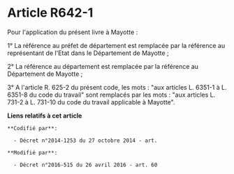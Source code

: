 # Article R642-1

Pour l'application du présent livre à Mayotte :

1° La référence au préfet de département est remplacée par la référence au représentant de l'Etat dans le Département de
Mayotte ;

2° La référence au département est remplacée par la référence au Département de Mayotte ;

3° A l'article R. 625-2 du présent code, les mots : "aux articles L. 6351-1 à L. 6351-8 du code du travail" sont remplacés
par les mots : "aux articles L. 731-2 à L. 731-10 du code du travail applicable à Mayotte".

**Liens relatifs à cet article**

	**Codifié par**:

	  - Décret n°2014-1253 du 27 octobre 2014 - art.

	**Modifié par**:

	  - Décret n°2016-515 du 26 avril 2016 - art. 60
